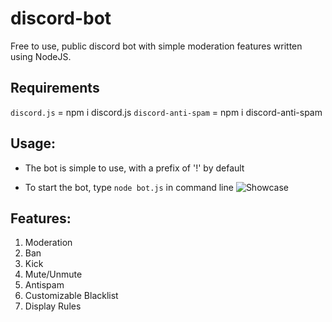 # discord-bot
Free to use, public discord bot with simple moderation features written using NodeJS.

## Requirements
`discord.js`        = npm i discord.js
`discord-anti-spam` = npm i discord-anti-spam

## Usage:
- The bot is simple to use, with a prefix of '!' by default

- To start the bot, type `node bot.js` in command line 
![Showcase](https://i.imgur.com/4qMaPrW.gif)

## Features:
1. Moderation
  1. Ban
  2. Kick
  3. Mute/Unmute
  4. Antispam
  5. Customizable Blacklist
2. Display Rules
